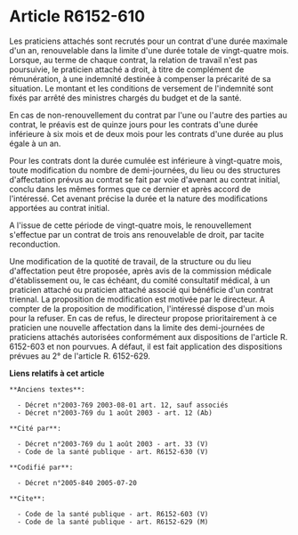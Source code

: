 # Article R6152-610

Les praticiens attachés sont recrutés pour un contrat d'une durée maximale d'un an, renouvelable dans la limite d'une durée
totale de vingt-quatre mois. Lorsque, au terme de chaque contrat, la relation de travail n'est pas poursuivie, le praticien
attaché a droit, à titre de complément de rémunération, à une indemnité destinée à compenser la précarité de sa situation. Le
montant et les conditions de versement de l'indemnité sont fixés par arrêté des ministres chargés du budget et de la santé.

En cas de non-renouvellement du contrat par l'une ou l'autre des parties au contrat, le préavis est de quinze jours pour les
contrats d'une durée inférieure à six mois et de deux mois pour les contrats d'une durée au plus égale à un an.

Pour les contrats dont la durée cumulée est inférieure à vingt-quatre mois, toute modification du nombre de demi-journées, du
lieu ou des structures d'affectation prévus au contrat se fait par voie d'avenant au contrat initial, conclu dans les mêmes
formes que ce dernier et après accord de l'intéressé. Cet avenant précise la durée et la nature des modifications apportées
au contrat initial.

A l'issue de cette période de vingt-quatre mois, le renouvellement s'effectue par un contrat de trois ans renouvelable de
droit, par tacite reconduction.

Une modification de la quotité de travail, de la structure ou du lieu d'affectation peut être proposée, après avis de la
commission médicale d'établissement ou, le cas échéant, du comité consultatif médical, à un praticien attaché ou praticien
attaché associé qui bénéficie d'un contrat triennal. La proposition de modification est motivée par le directeur. A compter
de la proposition de modification, l'intéressé dispose d'un mois pour la refuser. En cas de refus, le directeur propose
prioritairement à ce praticien une nouvelle affectation dans la limite des demi-journées de praticiens attachés autorisées
conformément aux dispositions de l'article R. 6152-603 et non pourvues. A défaut, il est fait application des dispositions
prévues au 2° de l'article R. 6152-629.

**Liens relatifs à cet article**

	**Anciens textes**:

	  - Décret n°2003-769 2003-08-01 art. 12, sauf associés
	  - Décret n°2003-769 du 1 août 2003 - art. 12 (Ab)

	**Cité par**:

	  - Décret n°2003-769 du 1 août 2003 - art. 33 (V)
	  - Code de la santé publique - art. R6152-630 (V)

	**Codifié par**:

	  - Décret n°2005-840 2005-07-20

	**Cite**:

	  - Code de la santé publique - art. R6152-603 (V)
	  - Code de la santé publique - art. R6152-629 (M)
